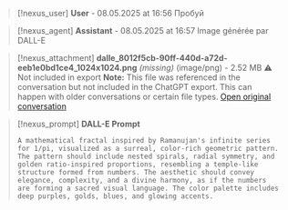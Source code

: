>[!nexus_user] **User** - 08.05.2025 at 16:56
> Пробуй
<!-- UID: bbb21896-36b6-401a-a1ca-57e89a37ddda -->




>[!nexus_agent] **Assistant** - 08.05.2025 at 16:57
> Image générée par DALL-E

>[!nexus_attachment] **dalle_8012f5cb-90ff-440d-a72d-eeb1e0bd1ce4_1024x1024.png** *(missing)* (image/png) - 2.52 MB
> ⚠️ Not included in export
> **Note:** This file was referenced in the conversation but not included in the ChatGPT export. This can happen with older conversations or certain file types.
> [Open original conversation](https://chatgpt.com/)

>[!nexus_prompt] **DALL-E Prompt**
> ```
> A mathematical fractal inspired by Ramanujan's infinite series for 1/pi, visualized as a surreal, color-rich geometric pattern. The pattern should include nested spirals, radial symmetry, and golden ratio-inspired proportions, resembling a temple-like structure formed from numbers. The aesthetic should convey elegance, complexity, and a divine harmony, as if the numbers are forming a sacred visual language. The color palette includes deep purples, golds, blues, and glowing accents.
> ```
<!-- UID: 8f259f5f-3ce4-42b6-b982-ccae6dc6027a -->